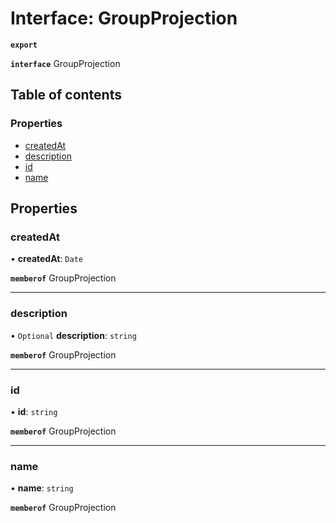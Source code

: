 # Interface: GroupProjection

**`export`**

**`interface`** GroupProjection

## Table of contents

### Properties

- [createdAt](GroupProjection.md#createdat)
- [description](GroupProjection.md#description)
- [id](GroupProjection.md#id)
- [name](GroupProjection.md#name)

## Properties

### createdAt

• **createdAt**: `Date`

**`memberof`** GroupProjection

___

### description

• `Optional` **description**: `string`

**`memberof`** GroupProjection

___

### id

• **id**: `string`

**`memberof`** GroupProjection

___

### name

• **name**: `string`

**`memberof`** GroupProjection
